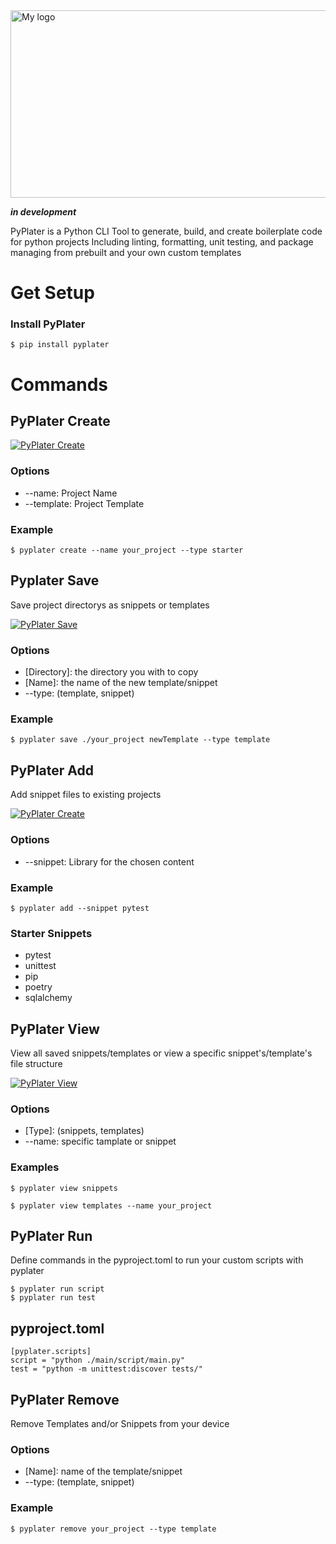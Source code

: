 <div style="display: flex; justify-content: center; align-items: center; gap: 1rem;">
<img src="https://davidrr-f.github.io/codepen-hosted-assets/pyplater-banner.svg" alt="My logo" width="900" height="300">
</div>

**_in development_**

<!-- for reference when published -->
<!-- <p align="center">
<a href="https://github.com/tiangolo/fastapi/actions?query=workflow%3ATest+event%3Apush+branch%3Amaster" target="_blank">
    <img src="https://github.com/tiangolo/fastapi/workflows/Test/badge.svg?event=push&branch=master" alt="Test">
</a>
<a href="https://coverage-badge.samuelcolvin.workers.dev/redirect/tiangolo/fastapi" target="_blank">
    <img src="https://coverage-badge.samuelcolvin.workers.dev/tiangolo/fastapi.svg" alt="Coverage">
</a>
<a href="https://pypi.org/project/fastapi" target="_blank">
    <img src="https://img.shields.io/pypi/v/fastapi?color=%2334D058&label=pypi%20package" alt="Package version">
</a>
<a href="https://pypi.org/project/fastapi" target="_blank">
    <img src="https://img.shields.io/pypi/pyversions/fastapi.svg?color=%2334D058" alt="Supported Python versions">
</a>
</p> -->

PyPlater is a Python CLI Tool to generate, build, and create boilerplate code for python projects Including linting, formatting, unit testing, and package managing from prebuilt and your own custom templates

# Get Setup

### Install PyPlater

```
$ pip install pyplater
```

# Commands

## PyPlater Create

[![PyPlater Create](https://davidrr-f.github.io/codepen-hosted-assets/pyplater/create.gif)](https://davidrr-f.github.io/codepen-hosted-assets/pyplater/create.gif)

### Options

- --name: Project Name
- --template: Project Template

### Example

```
$ pyplater create --name your_project --type starter
```

## Pyplater Save

Save project directorys as snippets or templates

[![PyPlater Save](https://davidrr-f.github.io/codepen-hosted-assets/pyplater/save.gif)](https://davidrr-f.github.io/codepen-hosted-assets/pyplater/save.gif)

### Options

- [Directory]: the directory you with to copy
- [Name]: the name of the new template/snippet
- --type: (template, snippet)

### Example

```
$ pyplater save ./your_project newTemplate --type template
```

## PyPlater Add

Add snippet files to existing projects

[![PyPlater Create](https://davidrr-f.github.io/codepen-hosted-assets/pyplater/add.gif)](https://davidrr-f.github.io/codepen-hosted-assets/pyplater/add.gif)

### Options

- --snippet: Library for the chosen content

### Example

```
$ pyplater add --snippet pytest
```

### Starter Snippets

- pytest
- unittest
- pip
- poetry
- sqlalchemy

## PyPlater View

View all saved snippets/templates or view a specific snippet's/template's file structure

[![PyPlater View](https://davidrr-f.github.io/codepen-hosted-assets/pyplater/view.gif)](https://davidrr-f.github.io/codepen-hosted-assets/pyplater/view.gif)

### Options

- [Type]: (snippets, templates)
- --name: specific tamplate or snippet

### Examples

```
$ pyplater view snippets

$ pyplater view templates --name your_project
```

## PyPlater Run

Define commands in the pyproject.toml to run your custom scripts with pyplater

```
$ pyplater run script
$ pyplater run test
```

## pyproject.toml

```
[pyplater.scripts]
script = "python ./main/script/main.py"
test = "python -m unittest:discover tests/"
```

## PyPlater Remove

Remove Templates and/or Snippets from your device

### Options

- [Name]: name of the template/snippet
- --type: (template, snippet)

### Example

```
$ pyplater remove your_project --type template
```
